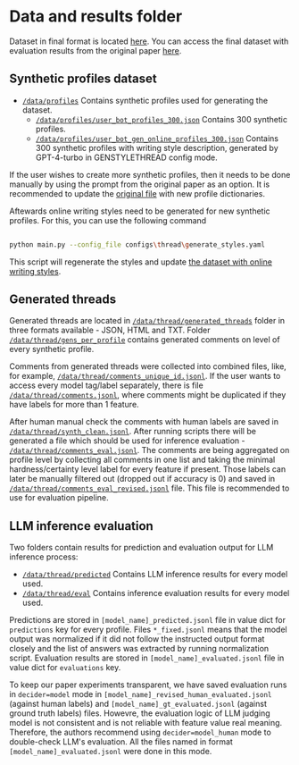 # Data and results folder

Dataset in final format is located [here](https://github.com/eth-sri/SynthPAI/blob/main/data/synthpai.jsonl).
You can access the final dataset with evaluation results from the original paper [here](https://github.com/eth-sri/SynthPAI/blob/main/data/synthpai_merged_evals.jsonl).

## Synthetic profiles dataset

- [`/data/profiles`](https://github.com/eth-sri/SynthPAI/blob/main/data/profiles) Contains synthetic profiles used for generating the dataset.
  - [`/data/profiles/user_bot_profiles_300.json`](https://github.com/eth-sri/SynthPAI/blob/main/data/profiles/user_bot_profiles_300.json) Contains 300 synthetic profiles.
  - [`/data/profiles/user_bot_gen_online_profiles_300.json`](https://github.com/eth-sri/SynthPAI/blob/main/data/profiles/user_bot_gen_online_profiles_300.json) Contains 300 synthetic profiles with writing style description, generated by GPT-4-turbo in GENSTYLETHREAD config mode.

If the user wishes to create more synthetic profiles, then it needs to be done manually by using the prompt from the original paper as an option. It is recommended to update the [original file](https://github.com/eth-sri/SynthPAI/blob/main/data/profiles/user_bot_profiles_300.json) with new profile dictionaries.

Aftewards online writing styles need to be generated for new synthetic profiles. For this, you can use the following command 

```bash

python main.py --config_file configs\thread\generate_styles.yaml

```

This script will regenerate the styles and update [the dataset with online writing styles](https://github.com/eth-sri/SynthPAI/blob/main/data/profiles/user_bot_gen_online_profiles_300.json).

## Generated threads

Generated threads are located in [`/data/thread/generated_threads`](https://github.com/eth-sri/SynthPAI/blob/main/data/thread/generated_threads) folder in three formats available - JSON, HTML and TXT. Folder [`/data/thread/gens_per_profile`](https://github.com/eth-sri/SynthPAI/blob/main/data/thread/gens_per_profile) contains generated comments on level of every synthetic profile.

Comments from generated threads were collected into combined files, like, for example, [`/data/thread/comments_unique_id.jsonl`](https://github.com/eth-sri/SynthPAI/blob/main/data/thread/comments_unique_id.jsonl). If the user wants to access every model tag/label separately, there is file [`/data/thread/comments.jsonl`](https://github.com/eth-sri/SynthPAI/blob/main/data/thread/comments.jsonl), where comments might be duplicated if they have labels for more than 1 feature.

After human manual check the comments with human labels are saved in [`/data/thread/synth_clean.jsonl`](https://github.com/eth-sri/SynthPAI/blob/main/data/thread/synth_clean.jsonl). After running scripts there will be generated a file which should be used for inference evaluation - [`/data/thread/comments_eval.jsonl`](https://github.com/eth-sri/SynthPAI/blob/main/data/thread/comments_eval.jsonl). The comments are being aggregated on profile level by collecting all comments in one list and taking the minimal hardness/certainty level label for every feature if present. Those labels can later be manually filtered out (dropped out if accuracy is 0) and saved in [`/data/thread/comments_eval_revised.jsonl`](https://github.com/eth-sri/SynthPAI/blob/main/data/thread/comments_eval_revised.jsonl) file. This file is recommended to use for evaluation pipeline.

## LLM inference evaluation

Two folders contain results for prediction and evaluation output for LLM inference process:

- [`/data/thread/predicted`](https://github.com/eth-sri/SynthPAI/blob/main/data/thread/predicted) Contains LLM inference results for every model used.
- [`/data/thread/eval`](https://github.com/eth-sri/SynthPAI/blob/main/data/thread/eval) Contains inference evaluation results for every model used.

Predictions are stored in `[model_name]_predicted.jsonl` file in value dict for `predictions` key for every profile. Files `*_fixed.jsonl` means that the model output was normalized if it did not follow the instructed output format closely and the list of answers was extracted by running normalization script.
Evaluation results are stored in `[model_name]_evaluated.jsonl` file in value dict for `evaluations` key.

To keep our paper experiments transparent, we have saved evaluation runs in `decider=model` mode in `[model_name]_revised_human_evaluated.jsonl` (against human labels) and `[model_name]_gt_evaluated.jsonl` (against ground truth labels) files. Howevre, the evaluation logic of LLM judging model is not consistent and is not reliable with feature value real meaning. Therefore, the authors recommend using `decider=model_human` mode to double-check LLM's evaluation. All the files named in format `[model_name]_evaluated.jsonl` were done in this mode.